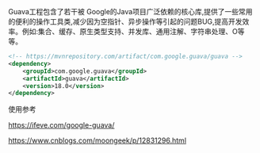 Guava工程包含了若干被 Google的Java项目广泛依赖的核心库,提供了一些常用的便利的操作工具类,减少因为空指针、异步操作等引起的问题BUG,提高开发效率。例如:集合、缓存、原生类型支持、并发库、通用注解、字符串处理、O等等。

```xml
<!-- https://mvnrepository.com/artifact/com.google.guava/guava -->
<dependency>
    <groupId>com.google.guava</groupId>
    <artifactId>guava</artifactId>
    <version>18.0</version>
</dependency>
```

使用参考

https://ifeve.com/google-guava/

https://www.cnblogs.com/moongeek/p/12831296.html
